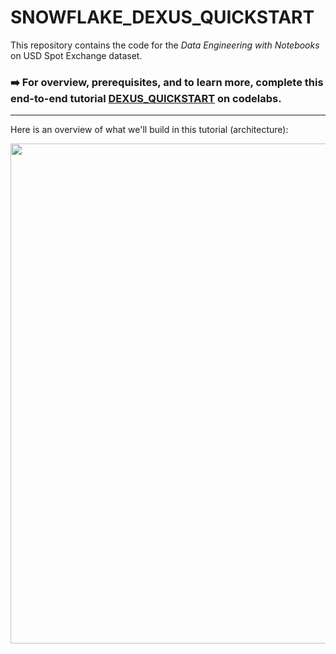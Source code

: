 # SNOWFLAKE_DEXUS_QUICKSTART

This repository contains the code for the *Data Engineering with Notebooks* on USD Spot Exchange dataset.

### ➡️ For overview, prerequisites, and to learn more, complete this end-to-end tutorial [DEXUS_QUICKSTART](https://codelabs-preview.appspot.com/?file_id=14kBgl0rY1y6dWH-sqAnVcINs56WvqHWE-31ezdLy92U#0) on codelabs.

___
Here is an overview of what we'll build in this tutorial (architecture):

<img src="images/overview.png" width=800px>
